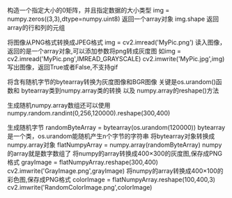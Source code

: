 构造一个指定大小的0矩阵，并且指定数据的大小类型
    img = numpy.zeros((3,3),dtype=numpy.uint8)
    返回一个array对象
    img.shape
    返回array的行和列的元组

将图像从PNG格式转换成JPEG格式
    img = cv2.imread('MyPic.png')
        读入图像，返回的是一个array对象,可以添加参数将png转成灰度图
        如img = cv2.imread('MyPic.png',IMREAD_GRAYSCALE)
    cv2.imwrite('MyPic.jpg',img)
        写出图像，返回True或者False,不支持gif


将含有随机字节的bytearray转换为灰度图像和BGR图像
关键是os.urandom()函数和
bytearray类到numpy.array类的转换
以及
numpy.array的reshape()方法

生成随机numpy.array数组还可以使用
numpy.random.randint(0,256,120000).reshape(300,400)


生成随机字节
    randomByteArray = bytearray(os.urandom(120000))
    bytearray是一个类，os.urandom能随机产生n个字节的字符串
将bytearray对象转换成numpy.array对象
    flatNumpyArray = numpy.array(randomByteArray)
    numpy的array就是数字数组了
将numpy的array转换成400×300的灰度图,保存成PNG格式
    grayImage = flatNumpyArray.reshape(300,400)
    cv2.imwrite('GrayImage.png',grayImage)
将numpy的array转换成400×100的彩色图,保存成PNG格式
    colorImage = flatNumpyArray.reshape(100,400,3)
    cv2.imwrite('RandomColorImage.png',colorImage)




















